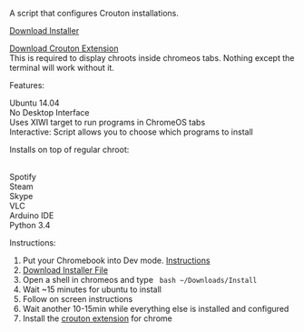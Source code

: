 A script that configures Crouton installations.

[Download Installer](https://goo.gl/mwbzuk)

[Download Crouton Extension](https://goo.gl/h6Xk5u)
<br>This is required to display chroots inside chromeos tabs. Nothing except the terminal will work without it.

Features:

Ubuntu 14.04
<br>No Desktop Interface
<br>Uses XIWI target to run programs in ChromeOS tabs
<br> Interactive: Script allows you to choose which programs to install

Installs on top of regular chroot:

<br>Spotify
<br>Steam
<br>Skype
<br>VLC
<br>Arduino IDE
<br>Python 3.4

Instructions:

1. Put your Chromebook into Dev mode. [Instructions](http://pastebin.com/saiCfaGu)
2. [Download Installer File](https://goo.gl/R2ZnHV)
2. Open a shell in chromeos and type <code> bash ~/Downloads/Install </code>
3. Wait ~15 minutes for ubuntu to install
4. Follow on screen instructions
5. Wait another 10-15min while everything else is installed and configured
6. Install the [crouton extension](https://goo.gl/h6Xk5u) for chrome
